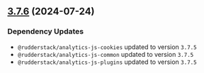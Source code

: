 ## [3.7.6](https://github.com/rudderlabs/rudder-sdk-js/compare/@rudderstack/analytics-js@3.7.5...@rudderstack/analytics-js@3.7.6) (2024-07-24)

### Dependency Updates

* `@rudderstack/analytics-js-cookies` updated to version `3.7.5`
* `@rudderstack/analytics-js-common` updated to version `3.7.5`
* `@rudderstack/analytics-js-plugins` updated to version `3.7.5`
